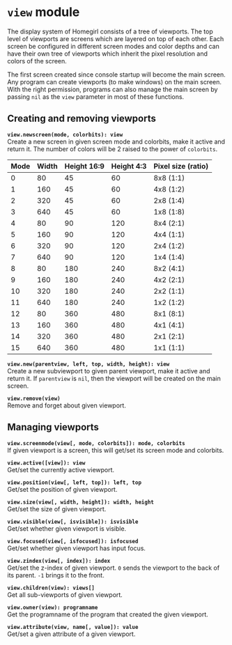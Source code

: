 `view` module
=============
The display system of Homegirl consists of a tree of viewports. The top level of viewports are screens which are layered on top of each other. Each screen be configured in different screen modes and color depths and can have their own tree of viewports which inherit the pixel resolution and colors of the screen.

The first screen created since console startup will become the main screen. Any program can create viewports (to make windows) on the main screen. With the right permission, programs can also manage the main screen by passing `nil` as the `view` parameter in most of these functions.

Creating and removing viewports
-------------------------------
**`view.newscreen(mode, colorbits): view`**  
Create a new screen in given screen mode and colorbits, make it active and return it. The number of colors will be 2 raised to the power of `colorbits`.

Mode | Width | Height 16:9 | Height 4:3 | Pixel size (ratio)
-----|-------|-------------|------------|------------------
   0 |    80 |          45 |         60 |        8x8 (1:1)
   1 |   160 |          45 |         60 |        4x8 (1:2)
   2 |   320 |          45 |         60 |        2x8 (1:4)
   3 |   640 |          45 |         60 |        1x8 (1:8)
   4 |    80 |          90 |        120 |        8x4 (2:1)
   5 |   160 |          90 |        120 |        4x4 (1:1)
   6 |   320 |          90 |        120 |        2x4 (1:2)
   7 |   640 |          90 |        120 |        1x4 (1:4)
   8 |    80 |         180 |        240 |        8x2 (4:1)
   9 |   160 |         180 |        240 |        4x2 (2:1)
  10 |   320 |         180 |        240 |        2x2 (1:1)
  11 |   640 |         180 |        240 |        1x2 (1:2)
  12 |    80 |         360 |        480 |        8x1 (8:1)
  13 |   160 |         360 |        480 |        4x1 (4:1)
  14 |   320 |         360 |        480 |        2x1 (2:1)
  15 |   640 |         360 |        480 |        1x1 (1:1)

**`view.new(parentview, left, top, width, height): view`**  
Create a new subviewport to given parent viewport, make it active and return it. If `parentview` is `nil`, then the viewport will be created on the main screen.

**`view.remove(view)`**  
Remove and forget about given viewport.

Managing viewports
------------------
**`view.screenmode(view[, mode, colorbits]): mode, colorbits`**  
If given viewport is a screen, this will get/set its screen mode and colorbits.

**`view.active([view]): view`**  
Get/set the currently active viewport.

**`view.position(view[, left, top]): left, top`**  
Get/set the position of given viewport.

**`view.size(view[, width, height]): width, height`**  
Get/set the size of given viewport.

**`view.visible(view[, isvisible]): isvisible`**  
Get/set whether given viewport is visible.

**`view.focused(view[, isfocused]): isfocused`**  
Get/set whether given viewport has input focus.

**`view.zindex(view[, index]): index`**  
Get/set the z-index of given viewport. `0` sends the viewport to the back of its parent. `-1` brings it to the front.

**`view.children(view): views[]`**  
Get all sub-viewports of given viewport.

**`view.owner(view): programname`**  
Get the programname of the program that created the given viewport.

**`view.attribute(view, name[, value]): value`**  
Get/set a given attribute of a given viewport.
